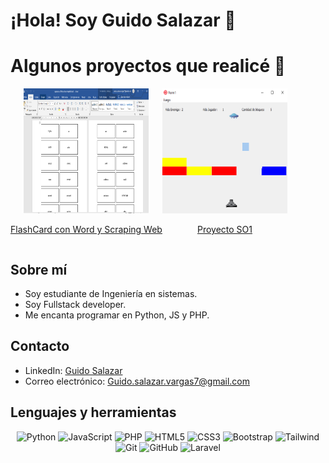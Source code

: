 # ¡Hola! Soy Guido Salazar 👋

# Algunos proyectos que realicé 👋

<div align="center" style="display: flex;">
  <a href="https://github.com/GuidoSV7/FlashCard-con-Word-y-Scraping-Web">
    <img src="https://github.com/GuidoSV7/GuidoSV7/blob/main/Proyecto%201.PNG" alt="Foto 1" title="FlashCard con Word y Scraping Web" width="200" height="200" />
    <p>FlashCard con Word y Scraping Web</p>
  </a>
  <a href="https://github.com/GuidoSV7/PROYECTOSO1">
    <img src="https://github.com/GuidoSV7/GuidoSV7/blob/main/Proyecto%202.png" alt="Foto 2" title="Proyecto SO1" width="200" height="200" />
    <p>Proyecto SO1</p>
  </a>
</div>

## Sobre mí
- Soy estudiante de Ingeniería en sistemas.
- Soy Fullstack developer.
- Me encanta programar en Python, JS y PHP.

## Contacto
- LinkedIn: [Guido Salazar](https://www.linkedin.com/in/guidosalazar/)
- Correo electrónico: Guido.salazar.vargas7@gmail.com

## Lenguajes y herramientas
<p align="center">
  <img src="https://img.icons8.com/color/60/000000/python.png" alt="Python" width="60" height="60"/>
  <img src="https://img.icons8.com/color/60/000000/javascript.png" alt="JavaScript" width="60" height="60"/>
  <img src="https://img.icons8.com/color/60/000000/php-logo.png" alt="PHP" width="60" height="60"/>
  <img src="https://img.icons8.com/color/60/000000/html-5--v1.png" alt="HTML5" width="60" height="60"/>
  <img src="https://img.icons8.com/color/60/000000/css3.png" alt="CSS3" width="60" height="60"/>
  <img src="https://img.icons8.com/color/60/000000/bootstrap.png" alt="Bootstrap" width="60" height="60"/>
  <img src="https://img.icons8.com/color/60/000000/tailwind-css.png" alt="Tailwind" width="60" height="60"/>
  <img src="https://img.icons8.com/color/60/000000/git.png" alt="Git" width="60" height="60"/>
  <img src="https://img.icons8.com/fluent/60/000000/github.png" alt="GitHub" width="60" height="60"/>
  <img src="https://img.icons8.com/fluency/60/000000/laravel.png" alt="Laravel" width="60" height="60"/>
</p>
